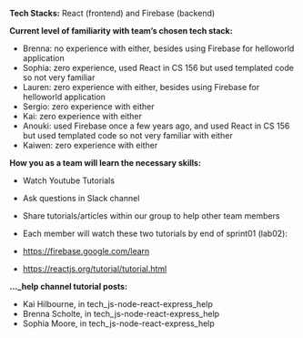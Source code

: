 **Tech Stacks:** React (frontend) and Firebase (backend)

**Current level of familiarity with team’s chosen tech stack:**
- Brenna: no experience with either, besides using Firebase for helloworld application
- Sophia: zero experience, used React in CS 156 but used templated code so not very familiar
- Lauren: zero experience with either, besides using Firebase for helloworld application
- Sergio: zero experience with either
- Kai: zero experience with either
- Anouki: used Firebase once a few years ago, and used React in CS 156 but used templated code so not very familiar with either
- Kaiwen: zero experience with either

**How you as a team will learn the necessary skills:**
- Watch Youtube Tutorials
- Ask questions in Slack channel
- Share tutorials/articles within our group to help other team members

- Each member will watch these two tutorials by end of sprint01 (lab02):
- https://firebase.google.com/learn
- https://reactjs.org/tutorial/tutorial.html

**..._help channel tutorial posts:** 
- Kai Hilbourne, in tech_js-node-react-express_help
- Brenna Scholte, in tech_js-node-react-express_help
- Sophia Moore, in tech_js-node-react-express_help
